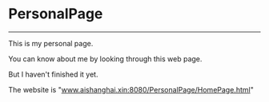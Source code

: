 # PersonalPage

------------------------------------------------------------------------------------------------------------
This is my personal page.

You can know about me by looking through this web page.

But I haven't finished it yet.

The website is "www.aishanghai.xin:8080/PersonalPage/HomePage.html"

